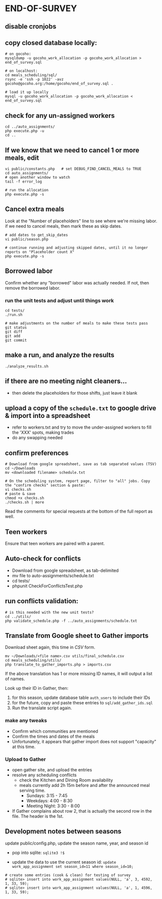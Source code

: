 # END-OF-SURVEY

## disable cronjobs

## copy closed database locally:
```
# on gocoho:
mysqldump -u gocoho_work_allocation -p gocoho_work_allocation > end_of_survey.sql

# on localhost:
cd meals_scheduling/sql/
rsync -e 'ssh -p 1022' -avz gocoho@gocoho.org:/home/gocoho/end_of_survey.sql .

# load it up locally
mysql -u gocoho_work_allocation -p gocoho_work_allocation < end_of_survey.sql
```

## check for any un-assigned workers
```
cd ../auto_assignments/
php execute.php -u
cd ..
```

## If we know that we need to cancel 1 or more meals, edit
```
vi public/constants.php   # set DEBUG_FIND_CANCEL_MEALS to TRUE
cd auto_assignments/
# open another window to watch
tail -f error_log

# run the allocation
php execute.php -s
```

## Cancel extra meals
Look at the "Number of placeholders" line to see where we're missing labor.
if we need to cancel meals, then mark these as skip dates.
```
# add dates to get_skip_dates
vi public/season.php

# continue running and adjusting skipped dates, until it no longer reports on "Placeholder count X"
php execute.php -s
```

## Borrowed labor
Confirm whether any "borrowed" labor was actually needed. If not, then
remove the borrowed labor.

### run the unit tests and adjust until things work
```
cd tests/
./run.sh

# make adjustments on the number of meals to make these tests pass
git status
git diff
git add
git commit
```

## make a run, and analyze the results
`./analyze_results.sh`

## if there are no meeting night cleaners...
* then delete the placeholders for those shifts, just leave it blank

## upload a copy of the `schedule.txt` to google drive & import into a spreadsheet
* refer to workers.txt and try to move the under-assigned workers to
  fill the 'XXX' spots, making trades
* do any swapping needed

## confirm preferences
```
# Download from google spreadsheet, save as tab separated values (TSV)
cd ~/Downloads
mv <downloaded filename> schedule.txt

# On the scheduling system, report page, filter to "all" jobs. Copy the "confirm checks" section & paste:
vi checks.sh
# paste & save
chmod +x checks.sh
./checks.sh | more
```

Read the comments for special requests at the bottom of the full report as well.

## Teen workers

Ensure that teen workers are paired with a parent.

## Auto-check for conflicts
* Download from google spreadsheet, as tab-delimited
* mv file to auto-assignments/schedule.txt
* cd tests/
* phpunit CheckForConflictsTest.php

## run conflicts validation:
```
# is this needed with the new unit tests?
cd ../utils/
php validate_schedule.php -f ../auto_assignments/schedule.txt
```

## Translate from Google sheet to Gather imports

Download sheet again, this time in *CSV* form.

```
mv ~/Downloads/<file name>.csv utils/final_schedule.csv
cd meals_scheduling/utils/
php translate_to_gather_imports.php > imports.csv
```
If the above translation has 1 or more missing ID names, it will output a list
of names.

Look up their ID in Gather, then:

1. for this season, update database table `auth_users` to include their IDs
2. for the future, copy and paste these entries to `sql/add_gather_ids.sql`
3. Run the translate script again.

### make any tweaks
* Confirm which communities are mentioned
* Confirm the times and dates of the meals
* Unfortunately, it appears that gather import does not support "capacity" at this time.

### Upload to Gather
* open gather site, and upload the entries
* resolve any scheduling conflicts
  - check the Kitchen and Dining Room availability
  - meals currently add 2h 15m before and after the announced meal serving time.
    - Sundays: 3:15 - 7:45
    - Weekdays: 4:00 - 8:30
    - Meeting Night: 3:30 - 8:00
* If Gather complains about row 2, that is actually the second row in the file.
  The header is the 1st.


## Development notes between seasons

update public/config.php, update the season name, year, and season id

- pop into sqlite:
`sqlite3 !$`

- update the data to use the current season id:
`update work_app_assignment set season_id=11 where season_id=10;`

```
# create some entries (cook & clean) for testing of survey
# sqlite> insert into work_app_assignment values(NULL, 'a', 3, 4592, 1, 33, 59);
# sqlite> insert into work_app_assignment values(NULL, 'a', 1, 4596, 1, 33, 59);
```


